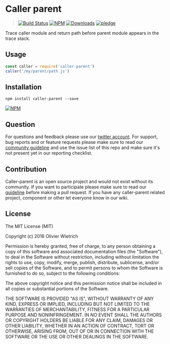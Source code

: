 # Caller parent

  > [![Build Status](https://travis-ci.org/bredele/caller-parent.svg?branch=master)](https://travis-ci.org/bredele/caller-parent)
  [![NPM](https://img.shields.io/npm/v/caller-parent.svg)](https://www.npmjs.com/package/caller-parent)
  [![Downloads](https://img.shields.io/npm/dm/caller-parent.svg)](http://npm-stat.com/charts.html?package=caller-parent)
  [![pledge](https://bredele.github.io/contributing-guide/community-pledge.svg)](https://github.com/bredele/contributing-guide/blob/master/community.md)


Trace caller module and return path before parent module appears in the trace stack.

## Usage

```js
const caller = require('caller-parent')
caller('/my/parent/path.js')
```

## Installation

```shell
npm install caller-parent --save
```

[![NPM](https://nodei.co/npm/caller-parent.png)](https://nodei.co/npm/caller-parent/)

## Question

For questions and feedback please use our [twitter account](https://twitter.com/bredeleca). For support, bug reports and or feature requests please make sure to read our
<a href="https://github.com/bredele/contributing-guide/blob/master/community.md" target="_blank">community guideline</a> and use the issue list of this repo and make sure it's not present yet in our reporting checklist.


## Contribution

Caller-parent is an open source project and would not exist without its community. If you want to participate please make sure to read our <a href="https://github.com/bredele/contributing-guide/blob/master/community.md" target="_blank">guideline</a> before making a pull request. If you have any caller-parent related project, component or other let everyone know in our wiki.

## License

The MIT License (MIT)

Copyright (c) 2016 Olivier Wietrich

Permission is hereby granted, free of charge, to any person obtaining a copy
of this software and associated documentation files (the "Software"), to deal
in the Software without restriction, including without limitation the rights
to use, copy, modify, merge, publish, distribute, sublicense, and/or sell
copies of the Software, and to permit persons to whom the Software is
furnished to do so, subject to the following conditions:

The above copyright notice and this permission notice shall be included in all
copies or substantial portions of the Software.

THE SOFTWARE IS PROVIDED "AS IS", WITHOUT WARRANTY OF ANY KIND, EXPRESS OR
IMPLIED, INCLUDING BUT NOT LIMITED TO THE WARRANTIES OF MERCHANTABILITY,
FITNESS FOR A PARTICULAR PURPOSE AND NONINFRINGEMENT. IN NO EVENT SHALL THE
AUTHORS OR COPYRIGHT HOLDERS BE LIABLE FOR ANY CLAIM, DAMAGES OR OTHER
LIABILITY, WHETHER IN AN ACTION OF CONTRACT, TORT OR OTHERWISE, ARISING FROM,
OUT OF OR IN CONNECTION WITH THE SOFTWARE OR THE USE OR OTHER DEALINGS IN THE
SOFTWARE.
